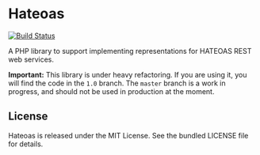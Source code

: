 Hateoas
=======

[![Build Status](https://secure.travis-ci.org/willdurand/Hateoas.png)](http://travis-ci.org/willdurand/Hateoas)

A PHP library to support implementing representations for HATEOAS REST web services.

**Important:** This library is under heavy refactoring. If you are using it, you
will find the code in the `1.0` branch. The `master` branch is a work in
progress, and should not be used in production at the moment.


License
-------

Hateoas is released under the MIT License. See the bundled LICENSE file for details.
